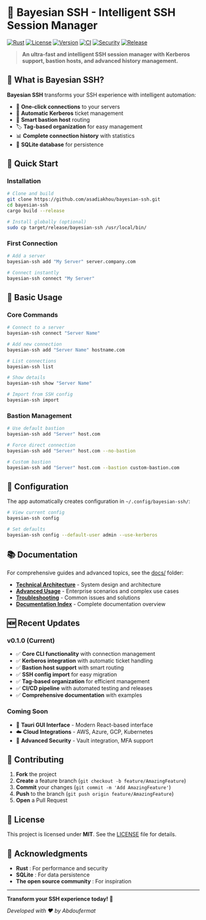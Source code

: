 # 🚀 Bayesian SSH - Intelligent SSH Session Manager

[![Rust](https://img.shields.io/badge/Rust-1.70+-blue.svg)](https://rustup.rs/)
[![License](https://img.shields.io/badge/License-MIT-green.svg)](LICENSE)
[![Version](https://img.shields.io/badge/Version-0.1.0-orange.svg)](Cargo.toml)
[![CI](https://github.com/asadiakhou/bayesian-ssh/workflows/CI/badge.svg)](https://github.com/asadiakhou/bayesian-ssh/actions/workflows/ci.yml)
[![Security](https://github.com/asadiakhou/bayesian-ssh/workflows/Security/badge.svg)](https://github.com/asadiakhou/bayesian-ssh/actions/workflows/security.yml)
[![Release](https://github.com/asadiakhou/bayesian-ssh/workflows/Release/badge.svg)](https://github.com/asadiakhou/bayesian-ssh/actions/workflows/release.yml)

> **An ultra-fast and intelligent SSH session manager with Kerberos support, bastion hosts, and advanced history management.**

## 🎯 What is Bayesian SSH?

**Bayesian SSH** transforms your SSH experience with intelligent automation:

- 🚀 **One-click connections** to your servers
- 🔐 **Automatic Kerberos** ticket management
- 🚪 **Smart bastion host** routing
- 🏷️ **Tag-based organization** for easy management
- 📊 **Complete connection history** with statistics
- 💾 **SQLite database** for persistence

## 🚀 Quick Start

### Installation
```bash
# Clone and build
git clone https://github.com/asadiakhou/bayesian-ssh.git
cd bayesian-ssh
cargo build --release

# Install globally (optional)
sudo cp target/release/bayesian-ssh /usr/local/bin/
```

### First Connection
```bash
# Add a server
bayesian-ssh add "My Server" server.company.com

# Connect instantly
bayesian-ssh connect "My Server"
```

## 📖 Basic Usage

### Core Commands
```bash
# Connect to a server
bayesian-ssh connect "Server Name"

# Add new connection
bayesian-ssh add "Server Name" hostname.com

# List connections
bayesian-ssh list

# Show details
bayesian-ssh show "Server Name"

# Import from SSH config
bayesian-ssh import
```

### Bastion Management
```bash
# Use default bastion
bayesian-ssh add "Server" host.com

# Force direct connection
bayesian-ssh add "Server" host.com --no-bastion

# Custom bastion
bayesian-ssh add "Server" host.com --bastion custom-bastion.com
```

## 🔧 Configuration

The app automatically creates configuration in `~/.config/bayesian-ssh/`:

```bash
# View current config
bayesian-ssh config

# Set defaults
bayesian-ssh config --default-user admin --use-kerberos
```

## 📚 Documentation

For comprehensive guides and advanced topics, see the [docs/](docs/) folder:

- **[Technical Architecture](docs/technical-architecture.md)** - System design and architecture
- **[Advanced Usage](docs/advanced-usage.md)** - Enterprise scenarios and complex use cases  
- **[Troubleshooting](docs/troubleshooting.md)** - Common issues and solutions
- **[Documentation Index](docs/README.md)** - Complete documentation overview

## 🆕 Recent Updates

### v0.1.0 (Current)
- ✅ **Core CLI functionality** with connection management
- ✅ **Kerberos integration** with automatic ticket handling
- ✅ **Bastion host support** with smart routing
- ✅ **SSH config import** for easy migration
- ✅ **Tag-based organization** for efficient management
- ✅ **CI/CD pipeline** with automated testing and releases
- ✅ **Comprehensive documentation** with examples

### Coming Soon
- 🎨 **Tauri GUI Interface** - Modern React-based interface
- ☁️ **Cloud Integrations** - AWS, Azure, GCP, Kubernetes
- 🔐 **Advanced Security** - Vault integration, MFA support

## 🤝 Contributing

1. **Fork** the project
2. **Create** a feature branch (`git checkout -b feature/AmazingFeature`)
3. **Commit** your changes (`git commit -m 'Add AmazingFeature'`)
4. **Push** to the branch (`git push origin feature/AmazingFeature`)
5. **Open** a Pull Request

## 📄 License

This project is licensed under **MIT**. See the [LICENSE](LICENSE) file for details.

## 🙏 Acknowledgments

- **Rust** : For performance and security
- **SQLite** : For data persistence
- **The open source community** : For inspiration

---

**Transform your SSH experience today!** 🎯

*Developed with ❤️ by Abdoufermat*
